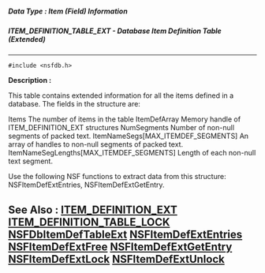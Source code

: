 ##### Data Type : Item (Field) Information
##### ITEM_DEFINITION_TABLE_EXT - Database Item Definition Table (Extended)
---
```
#include <nsfdb.h>
```
**Description :**

This table contains extended information for all the items defined in a 
database.   The fields in the structure are:

Items       The number of items in the table
ItemDefArray      Memory handle of ITEM_DEFINITION_EXT structures
NumSegments      Number of non-null segments of packed text.
ItemNameSegs[MAX_ITEMDEF_SEGMENTS]  An array of handles to non-null segments of 
packed text.
ItemNameSegLengths[MAX_ITEMDEF_SEGMENTS] Length of each non-null text segment.

Use the following NSF functions to extract data from this structure:
NSFItemDefExtEntries, NSFItemDefExtGetEntry.


**See Also :**
[ITEM_DEFINITION_EXT](/reference/Data/ITEM_DEFINITION_EXT)
[ITEM_DEFINITION_TABLE_LOCK](/reference/Data/ITEM_DEFINITION_TABLE_LOCK)
[NSFDbItemDefTableExt](/reference/Func/NSFDbItemDefTableExt)
[NSFItemDefExtEntries](/reference/Func/NSFItemDefExtEntries)
[NSFItemDefExtFree](/reference/Func/NSFItemDefExtFree)
[NSFItemDefExtGetEntry](/reference/Func/NSFItemDefExtGetEntry)
[NSFItemDefExtLock](/reference/Func/NSFItemDefExtLock)
[NSFItemDefExtUnlock](/reference/Func/NSFItemDefExtUnlock)
---

